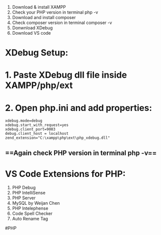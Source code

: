 
1. Download & install XAMPP 
2. Check your PHP version in terminal php -v 
3. Download and install composer 
4. Check composer version in terminal composer -v 
5. Donwnload XDebug
6. Download VS code

# XDebug Setup:

# 1. Paste XDebug dll file inside XAMPP/php/ext 
# 2. Open php.ini and add properties:
```php_XDebug code
xdebug.mode=debug
xdebug.start_with_request=yes
xdebug.client_port=9003
debug.client_host = localhost
zend_extension="C:\xampp\php\ext\php_xdebug.dll"
```

## ==Again check PHP version in terminal php -v==

# VS Code Extensions for PHP:
1. PHP Debug 
2. PHP IntelliSense 
3. PHP Server 
4. MySQL by Weijan Chen 
5. PHP Intelephense 
6. Code Spell Checker 
7. Auto Rename Tag



#PHP 
